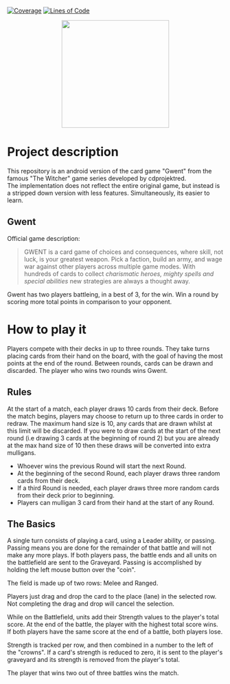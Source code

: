 [![Coverage](https://sonarcloud.io/api/project_badges/measure?project=SE2-Gwent-SS23_Gwent&metric=coverage)](https://sonarcloud.io/summary/new_code?id=SE2-Gwent-SS23_Gwent)
[![Lines of Code](https://sonarcloud.io/api/project_badges/measure?project=SE2-Gwent-SS23_Gwent&metric=ncloc)](https://sonarcloud.io/summary/new_code?id=SE2-Gwent-SS23_Gwent)


<img src="https://cdn.vox-cdn.com/thumbor/UY9qkeeHR4j2OSxBma-pqd2VvgU=/0x0:1024x659/1200x800/filters:focal(431x249:593x411)/cdn.vox-cdn.com/uploads/chorus_image/image/49801529/gwentcardgame.0.jpg" width="250" style="display: block;margin-left: auto;margin-right: auto;"/>

# Project description
This repository is an android version of the card game "Gwent" from the famous "The Witcher" game series developed by cdprojektred.  
The implementation does not reflect the entire original game, but instead is a stripped down version with less features. Simultaneously, its easier to learn.

## Gwent  
Official game description:
 > GWENT is a card game of choices and consequences, where skill, not luck, is your greatest weapon. Pick a faction, build an army, and wage war against other players across multiple game modes. With hundreds of cards to collect _charismatic heroes, mighty spells and special abilities_ new strategies are always a thought away.
 
Gwent has two players battleing, in a best of 3, for the win. Win a round by scoring more total points in comparison to your opponent.

# How to play it

Players compete with their decks in up to three rounds. They take turns placing cards from their hand on the board, with the goal of having the most points at the end of the round. Between rounds, cards can be drawn and discarded. The player who wins two rounds wins Gwent.

## Rules
At the start of a match, each player draws 10 cards from their deck. Before the match begins, players may choose to return up to three cards in order to redraw. 
The maximum hand size is 10, any cards that are drawn whilst at this limit will be discarded. If you were to draw cards at the start of the next round (i.e drawing 3 cards at the beginning of round 2) but you are already at the max hand size of 10 then these draws will be converted into extra mulligans.
- Whoever wins the previous Round will start the next Round.
- At the beginning of the second Round, each player draws three random cards from their deck.
- If a third Round is needed, each player draws three more random cards from their deck prior to beginning.
- Players can mulligan 3 card from their hand at the start of any Round.

## The Basics
A single turn consists of playing a card, using a Leader ability, or passing. 
Passing means you are done for the remainder of that battle and will not make any more plays. 
If both players pass, the battle ends and all units on the battlefield are sent to the Graveyard.
Passing is accomplished by holding the left mouse button over the "coin".

The field is made up of two rows: Melee and Ranged.

Players just drag and drop the card to the place (lane) in the selected row. Not completing the drag and drop will cancel the selection.

While on the Battlefield, units add their Strength values to the player's total score. At the end of the battle, the player with the highest total score wins. If both players have the same score at the end of a battle, both players lose.

Strength is tracked per row, and then combined in a number to the left of the "crowns".
If a card's strength is reduced to zero, it is sent to the player's graveyard and its strength is removed from the player's total.

The player that wins two out of three battles wins the match.
